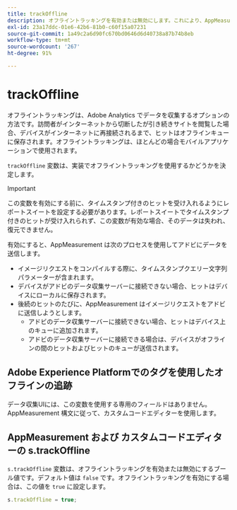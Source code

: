 ```yaml
---
title: trackOffline
description: オフライントラッキングを有効または無効にします。これにより、AppMeasurement でのデータ収集方法が変更されます。
exl-id: 23a17ddc-01e6-42b6-81b0-c60f15a07231
source-git-commit: 1a49c2a6d90fc670bd0646d6d40738a87b74b8eb
workflow-type: tm+mt
source-wordcount: '267'
ht-degree: 91%

---
```


# trackOffline

オフライントラッキングは、Adobe Analytics でデータを収集するオプションの方法です。訪問者がインターネットから切断したが引き続きサイトを閲覧した場合、デバイスがインターネットに再接続されるまで、ヒットはオフラインキューに保存されます。オフライントラッキングは、ほとんどの場合モバイルアプリケーションで使用されます。

`trackOffline` 変数は、実装でオフライントラッキングを使用するかどうかを決定します。

>[!IMPORTANT]
>
> この変数を有効にする前に、タイムスタンプ付きのヒットを受け入れるようにレポートスイートを設定する必要があります。レポートスイートでタイムスタンプ付きのヒットが受け入れられず、この変数が有効な場合、そのデータは失われ、復元できません。

有効にすると、AppMeasurement は次のプロセスを使用してアドビにデータを送信します。

* イメージリクエストをコンパイルする際に、タイムスタンプクエリー文字列パラメーターが含まれます。
* デバイスがアドビのデータ収集サーバーに接続できない場合、ヒットはデバイスにローカルに保存されます。
* 後続のヒットのたびに、AppMeasurement はイメージリクエストをアドビに送信しようとします。
   * アドビのデータ収集サーバーに接続できない場合、ヒットはデバイス上のキューに追加されます。
   * アドビのデータ収集サーバーに接続できる場合は、デバイスがオフラインの間のヒットおよびヒットのキューが送信されます。

## Adobe Experience Platformでのタグを使用したオフラインの追跡

データ収集UIには、この変数を使用する専用のフィールドはありません。 AppMeasurement 構文に従って、カスタムコードエディターを使用します。

## AppMeasurement および カスタムコードエディターの s.trackOffline

`s.trackOffline` 変数は、オフライントラッキングを有効または無効にするブール値です。デフォルト値は `false` です。オフライントラッキングを有効にする場合は、この値を `true` に設定します。

```js
s.trackOffline = true;
```
